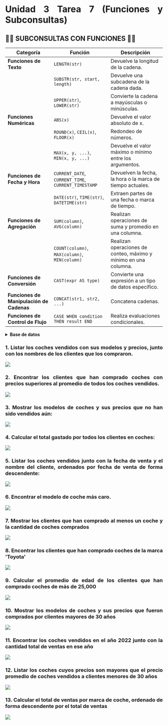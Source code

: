 <div align="justify">

#  __Unidad 3 Tarea 7__ (Funciones y Subconsultas)

## 📜📜 SUBCONSULTAS CON FUNCIONES 📜📜

| Categoría                   | Función                           | Descripción                                               |
|-----------------------------|-----------------------------------|-----------------------------------------------------------|
| **Funciones de Texto**      | `LENGTH(str)`                     | Devuelve la longitud de la cadena.                         |
|                             | `SUBSTR(str, start, length)`       | Devuelve una subcadena de la cadena dada.                 |
|                             | `UPPER(str)`, `LOWER(str)`         | Convierte la cadena a mayúsculas o minúsculas.            |
| **Funciones Numéricas**     | `ABS(x)`                          | Devuelve el valor absoluto de x.                           |
|                             | `ROUND(x)`, `CEIL(x)`, `FLOOR(x)` | Redondeo de números.                                      |
|                             | `MAX(x, y, ...)`, `MIN(x, y, ...)` | Devuelve el valor máximo o mínimo entre los argumentos.   |
| **Funciones de Fecha y Hora**| `CURRENT_DATE`, `CURRENT_TIME`, `CURRENT_TIMESTAMP` | Devuelven la fecha, la hora o la marca de tiempo actuales. |
|                             | `DATE(str)`, `TIME(str)`, `DATETIME(str)` | Extraen partes de una fecha o marca de tiempo.             |
| **Funciones de Agregación**  | `SUM(column)`, `AVG(column)`      | Realizan operaciones de suma y promedio en una columna.    |
|                             | `COUNT(column)`, `MAX(column)`, `MIN(column)` | Realizan operaciones de conteo, máximo y mínimo en una columna. |
| **Funciones de Conversión**  | `CAST(expr AS type)`              | Convierte una expresión a un tipo de datos específico.    |
| **Funciones de Manipulación de Cadenas** | `CONCAT(str1, str2, ...)`  | Concatena cadenas.                                        |
| **Funciones de Control de Flujo** | `CASE WHEN condition THEN result END` | Realiza evaluaciones condicionales.                       |




<details>

<summary><b>Base de datos<b/></summary>

```SQL
-- Crear la base de datos
CREATE DATABASE IF NOT EXISTS concesionario;

-- Usar la base de datos
USE concesionario;

CREATE TABLE IF NOT EXISTS clientes (
    id_cliente INTEGER PRIMARY KEY,
    nombre TEXT,
    edad INTEGER,
    direccion TEXT
);


CREATE TABLE IF NOT EXISTS coches (
    id_coche INTEGER PRIMARY KEY,
    modelo TEXT,
    marca TEXT,
    año INTEGER,
    precio REAL
);



CREATE TABLE IF NOT EXISTS ventas (
    id_venta INTEGER PRIMARY KEY,
    id_cliente INTEGER,
    id_coche INTEGER,
    fecha_venta DATE,
    FOREIGN KEY (id_cliente) REFERENCES clientes(id_cliente),
    FOREIGN KEY (id_coche) REFERENCES coches(id_coche)
);



INSERT INTO clientes (nombre, edad, direccion) VALUES
    ('Juan Pérez', 30, 'Calle A #123'),
    ('María Gómez', 25, 'Avenida B #456'),
    ('Carlos López', 35, 'Calle C #789'),
    ('Ana Martínez', 28, 'Avenida D #101'),
    ('Pedro Rodríguez', 40, 'Calle E #234'),
    ('Laura Sánchez', 32, 'Avenida F #567'),
    ('Miguel González', 27, 'Calle G #890'),
    ('Isabel Díaz', 38, 'Avenida H #111'),
    ('Francisco Ruiz', 33, 'Calle I #222'),
    ('Elena Torres', 29, 'Avenida J #333');


INSERT INTO coches (modelo, marca, año, precio) VALUES
    ('Sedán 2022', 'Toyota', 2022, 25000.00),
    ('Hatchback 2021', 'Honda', 2021, 22000.00),
    ('SUV 2023', 'Ford', 2023, 30000.00),
    ('Coupé 2022', 'Chevrolet', 2022, 28000.00),
    ('Camioneta 2023', 'Nissan', 2023, 32000.00),
    ('Compacto 2021', 'Volkswagen', 2021, 20000.00),
    ('Híbrido 2022', 'Hyundai', 2022, 27000.00),
    ('Deportivo 2023', 'Mazda', 2023, 35000.00),
    ('Pickup 2022', 'Ram', 2022, 31000.00),
    ('Eléctrico 2021', 'Tesla', 2021, 40000.00);

INSERT INTO ventas (id_cliente, id_coche, fecha_venta) VALUES
    (1, 1, '2023-01-15'),
    (2, 2, '2023-02-20'),
    (3, 3, '2023-03-25'),
    (4, 4, '2023-04-10'),
    (5, 5, '2023-05-05'),
    (6, 6, '2023-06-15'),
    (7, 7, '2023-07-20'),
    (8, 8, '2023-08-25'),
    (10, 10, '2023-10-05');
``` 
</details>  


### __1.__ Listar los coches vendidos con sus modelos y precios, junto con los nombres de los clientes que los compraron.


<img src="img/ejercicio01.png">
 
<br>

### __2.__ Encontrar los clientes que han comprado coches con precios superiores al promedio de todos los coches vendidos.


<img src="img/ejercicio02.png">


<br>

### __3.__ Mostrar los modelos de coches y sus precios que no han sido vendidos aún:

<img src="img/ejercicio03.png">

<br>

### __4.__ Calcular el total gastado por todos los clientes en coches:


<img src="img/ejercicio04.png">


<br>

### __5.__ Listar los coches vendidos junto con la fecha de venta y el nombre del cliente, ordenados por fecha de venta de forma descendente:

<img src="img/ejercicio05.png">


<br>

### __6.__ Encontrar el modelo de coche más caro.


<img src="img/ejercicio06.png">


<br>

### __7.__ Mostrar los clientes que han comprado al menos un coche y la cantidad de coches comprados


<img src="img/ejercicio07.png">


<br>

### __8.__ Encontrar los clientes que han comprado coches de la marca 'Toyota'


<img src="img/ejercicio08.png">


<br>

### __9.__ Calcular el promedio de edad de los clientes que han comprado coches de más de 25,000


<img src="img/ejercicio09.png">


<br>

### __10.__ Mostrar los modelos de coches y sus precios que fueron comprados por clientes mayores de 30 años

<img src="img/ejercicio10.png">


<br>

### __11.__ Encontrar los coches vendidos en el año 2022 junto con la cantidad total de ventas en ese año


<img src="img/ejercicio11.png">


<br>

### __12.__ Listar los coches cuyos precios son mayores que el precio promedio de coches vendidos a clientes menores de 30 años


<img src="img/ejercicio12.png">


<br>

### __13.__ Calcular el total de ventas por marca de coche, ordenado de forma descendente por el total de ventas


<img src="img/ejercicio13.png">

<br>



</div>